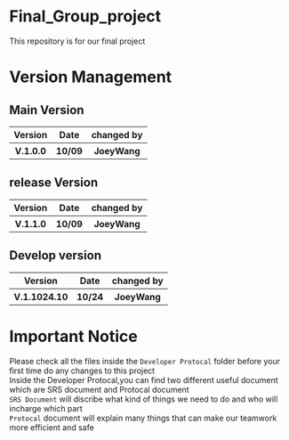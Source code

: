 # Final_Group_project
This repository is for our final project

# Version Management
## Main Version
<table>
<tr>
<th>Version</th>
<th>Date</th>
<th>changed by</th>
</tr>
<tr>
<th>V.1.0.0</th>
<th>10/09</th>
<th>JoeyWang</th>
</tr>
</table>

## release Version
<table>
<tr>
<th>Version</th>
<th>Date</th>
<th>changed by</th>
</tr>
<tr>
<th>V.1.1.0</th>
<th>10/09</th>
<th>JoeyWang</th>
</tr>
</table>

## Develop version
<table>
<tr>
<th>Version</th>
<th>Date</th>
<th>changed by</th>
</tr>
<tr>
<th>V.1.1024.10</th>
<th>10/24</th>
<th>JoeyWang</th>
</tr>
</table>

# Important Notice
Please check all the files inside the ```Developer Protocal``` folder before your first time do any changes to this project<br>
Inside the Developer Protocal,you can find two different useful document which are SRS document and Protocal document<br>
```SRS Document``` will discribe what kind of things we need to do and who will incharge which part<br>
```Protocal``` document will explain many things that can make our teamwork more efficient and safe<br>